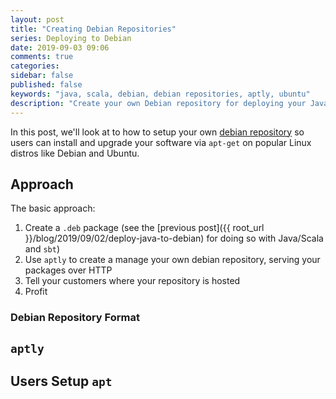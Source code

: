 ```yaml
---
layout: post
title: "Creating Debian Repositories"
series: Deploying to Debian
date: 2019-09-03 09:06
comments: true
categories: 
sidebar: false
published: false
keywords: "java, scala, debian, debian repositories, aptly, ubuntu"
description: "Create your own Debian repository for deploying your Java / Scala apps"
---
```


In this post, we'll look at to how to setup your own [debian repository](https://wiki.debian.org/DebianRepository) so users can install and upgrade your software via `apt-get` on popular Linux distros like Debian and Ubuntu.

<!-- more -->

## Approach

The basic approach:

1. Create a `.deb` package (see the [previous post]({{ root_url }}/blog/2019/09/02/deploy-java-to-debian) for doing so with Java/Scala and `sbt`)
1. Use `aptly` to create a manage your own debian repository, serving your packages over HTTP
1. Tell your customers where your repository is hosted
1. Profit


### Debian Repository Format

## `aptly`

## Users Setup `apt` 

